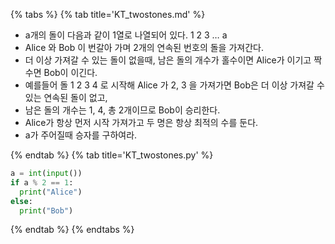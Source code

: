 {% tabs %}
{% tab title='KT_twostones.md' %}

* a개의 돌이 다음과 같이 1열로 나열되어 있다. 1 2 3 … a
* Alice 와 Bob 이 번갈아 가며 2개의 연속된 번호의 돌을 가져간다.
* 더 이상 가져갈 수 있는 돌이 없을때, 남은 돌의 개수가 홀수이면 Alice가 이기고 짝수면 Bob이 이긴다.
* 예를들어 돌 1 2 3 4 로 시작해 Alice 가 2, 3 을 가져가면 Bob은 더 이상 가져갈 수 있는 연속된 돌이 없고,
* 남은 돌의 개수는 1, 4, 총 2개이므로 Bob이 승리한다.
* Alice가 항상 먼저 시작 가져가고 두 명은 항상 최적의 수를 둔다.
* a가 주어질때 승자를 구하여라.

{% endtab %}
{% tab title='KT_twostones.py' %}

```py
a = int(input())
if a % 2 == 1:
  print("Alice")
else:
  print("Bob")
```

{% endtab %}
{% endtabs %}
